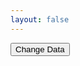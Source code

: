 ```yaml
---
layout: false
---
```

<div class="white-panel">
  <graph data="graphData" width="100%" height="600px">
    <x field="Month" order-by="Date"></x>
    <y field="Unit Sales"></y>
    <legend></legend>
    <line field="Owner" value="Aperture"></line>
  </graph>
</div>

<button id="update_data" ng-click="update_data()" class="btn">
	Change Data
</button>
